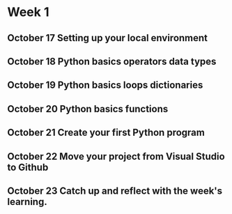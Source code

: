 # Week 1
## October 17 Setting up your local environment
## October 18 Python basics operators  data types
## October 19 Python basics loops  dictionaries
## October 20 Python basics functions
## October 21 Create your first Python program
## October 22 Move your project from Visual Studio to Github
## October 23 Catch up and reflect with the week's learning.